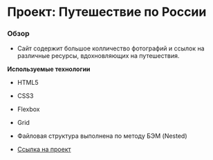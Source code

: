 # Проект: Путешествие по России

### Обзор
* Сайт содержит большое колличество фотографий и ссылок на различные ресурсы, вдохновляющих на путешествия.


**Используемые технологии**

* HTML5
* CSS3
* Flexbox
* Grid

* Файловая структура выполнена по методу БЭМ (Nested)



* [Ссылка на проект](https://ninadmitrieva.github.io/russian-travel/)


